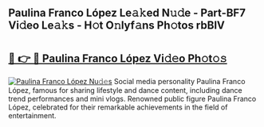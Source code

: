 ## Paulina Franco López Le𝚊𝚔ed N𝚞𝚍e - Part-BF7 Vi𝚍eo Le𝚊𝚔s - H𝚘t O𝚗lyf𝚊ns Ph𝚘tos rbBlV

# <h2><a href="http://hf20yv.feru.top/?c=Paulina+Franco+L%c3%b3pez">🔗 👉 🔴 Paulina Franco López Vi𝚍𝚎o Ph𝚘t𝚘𝚜</a></h2>

[![Paulina Franco López Nu𝚍𝚎s](https://i.imgur.com/0TWrTi3.gif)](http://hf20yv.feru.top/?c=Paulina+Franco+L%c3%b3pez)
Social media personality Paulina Franco López, famous for sharing lifestyle and dance content, including dance trend performances and mini vlogs. Renowned public figure Paulina Franco López, celebrated for their remarkable achievements in the field of entertainment. 

